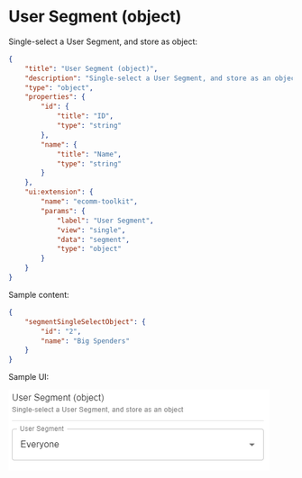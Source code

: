 # User Segment (object)

Single-select a User Segment, and store as object:

```json
{
	"title": "User Segment (object)",
	"description": "Single-select a User Segment, and store as an object",
	"type": "object",
	"properties": {
		"id": {
			"title": "ID",
			"type": "string"
		},
		"name": {
			"title": "Name",
			"type": "string"
		}
	},
	"ui:extension": {
		"name": "ecomm-toolkit",
		"params": {
			"label": "User Segment",
			"view": "single",
			"data": "segment",
			"type": "object"
		}
	}
}
```

Sample content:

```json
{
	"segmentSingleSelectObject": {
		"id": "2",
		"name": "Big Spenders"
	}
}
```

Sample UI:

![Sample UI](../../media/user-segment-object.png)
